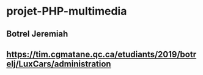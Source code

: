 # projet-PHP-multimedia

## Botrel Jeremiah

## https://tim.cgmatane.qc.ca/etudiants/2019/botrelj/LuxCars/administration
